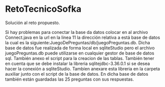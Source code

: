 # RetoTecnicoSofka
Solución al reto propuesto.

Si hay problemas para conectar la base da datos colocar en al archivo Connect.java en la url en la linea 11 la dirección relativa a está base de datos la cual es la siguiente:JuegoDePreguntas/db/juegoPreguntas.db.
Dicha base de datos fue realizada de forma local en sqliteStudio pero el archivo juegoPreguntas.db puede utilizarse en cualquier gestor de base de datos sql. También anexo el script para la creacion de las tablas.
También tener en cuenta que se debe instalar la libreria sqlitejdbc-3.36.0.1 si se desea hacer la conexión a sqliteStudio. Tambíen anexare esta libreria en la carpeta auxiliar junto con el script de la base de datos.
En dicha base de datos también están guardadas las 25 preguntas con sus respuestas.

